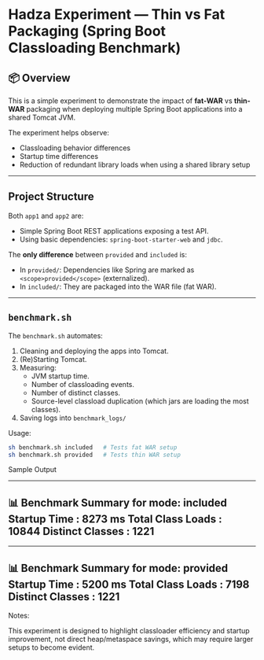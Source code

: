 # Hadza Experiment — Thin vs Fat Packaging (Spring Boot Classloading Benchmark)

## 📦 Overview

This is a simple experiment to demonstrate the impact of **fat-WAR** vs **thin-WAR** packaging when deploying multiple Spring Boot applications into a shared Tomcat JVM.

The experiment helps observe:
- Classloading behavior differences
- Startup time differences
- Reduction of redundant library loads when using a shared library setup

---

## Project Structure


Both `app1` and `app2` are:
- Simple Spring Boot REST applications exposing a test API.
- Using basic dependencies: `spring-boot-starter-web` and `jdbc`.

The **only difference** between `provided` and `included` is:
- In `provided/`: Dependencies like Spring are marked as `<scope>provided</scope>` (externalized).
- In `included/`: They are packaged into the WAR file (fat WAR).

---

## `benchmark.sh` 

The `benchmark.sh` automates:
1. Cleaning and deploying the apps into Tomcat.
2. (Re)Starting Tomcat.
3. Measuring:
   - JVM startup time.
   - Number of classloading events.
   - Number of distinct classes.
   - Source-level classload duplication (which jars are loading the most classes).
4. Saving logs into `benchmark_logs/`

Usage:
```bash
sh benchmark.sh included   # Tests fat WAR setup
sh benchmark.sh provided   # Tests thin WAR setup
```

Sample Output

--------------------------------------------
📊 Benchmark Summary for mode: included
Startup Time      : 8273 ms
Total Class Loads : 10844
Distinct Classes  : 1221
--------------------------------------------

--------------------------------------------
📊 Benchmark Summary for mode: provided
Startup Time      : 5200 ms
Total Class Loads : 7198
Distinct Classes  : 1221
--------------------------------------------


Notes:

This experiment is designed to highlight classloader efficiency and startup improvement, not direct heap/metaspace savings, which may require larger setups to become evident.
